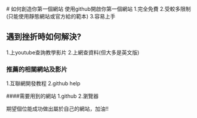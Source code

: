 <title>我的第一個網站</title>
#  如何創造你第一個網站
   使用github開啟你第一個網站
   1.完全免費
   2.受較多限制(只能使用靜態網站或官方給的範本)
   3.容易上手

## 遇到挫折時如何解決?
  1.上youtube查詢教學影片
  2.上網查資料(但大多是英文版)
  
### 推薦的相關網站及影片
  1.互聯網開發教程
  2.github help
  
####需要用到的網站
  1.github
  2.瀏覽器
  
期望個位能成功做出屬於自己的網站，加油!!
